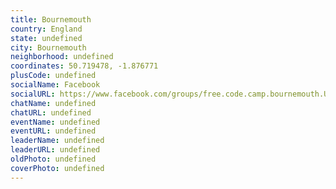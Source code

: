 ```yaml
---
title: Bournemouth
country: England
state: undefined
city: Bournemouth
neighborhood: undefined
coordinates: 50.719478, -1.876771
plusCode: undefined
socialName: Facebook
socialURL: https://www.facebook.com/groups/free.code.camp.bournemouth.UK
chatName: undefined
chatURL: undefined
eventName: undefined
eventURL: undefined
leaderName: undefined
leaderURL: undefined
oldPhoto: undefined
coverPhoto: undefined
---
```

